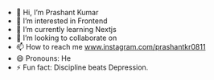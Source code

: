 - 👋 Hi, I’m Prashant Kumar
- 👀 I’m interested in Frontend
- 🌱 I’m currently learning Nextjs
- 💞️ I’m looking to collaborate on
- 📫 How to reach me www.instagram.com/prashantkr0811
- 😄 Pronouns: He
- ⚡ Fun fact: Discipline beats Depression.

<!---
prashantkr0811/prashantkr0811 is a ✨ special ✨ repository because its `README.md` (this file) appears on your GitHub profile.
You can click the Preview link to take a look at your changes.
--->
